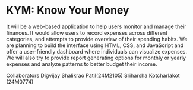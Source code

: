 # KYM: Know Your Money

It will be a web-based application to help users monitor and manage their finances.
It would allow users to record expenses across different categories, and attempts to provide overview of their spending habits. We are planning to build the interface using HTML, CSS, and JavaScript and offer a user-friendly dashboard where individuals can visualize expenses. We will also try to provide report generating options for monthly or yearly expenses and analyze patterns to better budget their income.

Collaborators
Digvijay Shalikrao Patil(24M2105)
Sriharsha Kotcharlakot (24M0774)

